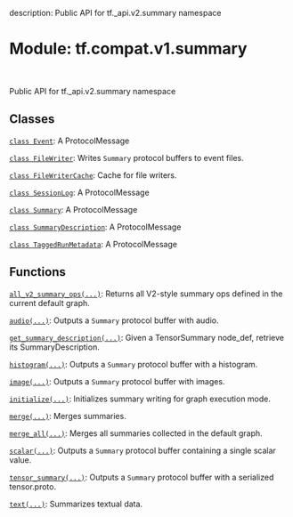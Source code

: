 description: Public API for tf._api.v2.summary namespace

<div itemscope itemtype="http://developers.google.com/ReferenceObject">
<meta itemprop="name" content="tf.compat.v1.summary" />
<meta itemprop="path" content="Stable" />
</div>

# Module: tf.compat.v1.summary

<!-- Insert buttons and diff -->

<table class="tfo-notebook-buttons tfo-api nocontent" align="left">

</table>



Public API for tf._api.v2.summary namespace



## Classes

[`class Event`](../../../tf/compat/v1/Event.md): A ProtocolMessage

[`class FileWriter`](../../../tf/compat/v1/summary/FileWriter.md): Writes `Summary` protocol buffers to event files.

[`class FileWriterCache`](../../../tf/compat/v1/summary/FileWriterCache.md): Cache for file writers.

[`class SessionLog`](../../../tf/compat/v1/SessionLog.md): A ProtocolMessage

[`class Summary`](../../../tf/compat/v1/Summary.md): A ProtocolMessage

[`class SummaryDescription`](../../../tf/compat/v1/summary/SummaryDescription.md): A ProtocolMessage

[`class TaggedRunMetadata`](../../../tf/compat/v1/summary/TaggedRunMetadata.md): A ProtocolMessage

## Functions

[`all_v2_summary_ops(...)`](../../../tf/compat/v1/summary/all_v2_summary_ops.md): Returns all V2-style summary ops defined in the current default graph.

[`audio(...)`](../../../tf/compat/v1/summary/audio.md): Outputs a `Summary` protocol buffer with audio.

[`get_summary_description(...)`](../../../tf/compat/v1/summary/get_summary_description.md): Given a TensorSummary node_def, retrieve its SummaryDescription.

[`histogram(...)`](../../../tf/compat/v1/summary/histogram.md): Outputs a `Summary` protocol buffer with a histogram.

[`image(...)`](../../../tf/compat/v1/summary/image.md): Outputs a `Summary` protocol buffer with images.

[`initialize(...)`](../../../tf/compat/v1/summary/initialize.md): Initializes summary writing for graph execution mode.

[`merge(...)`](../../../tf/compat/v1/summary/merge.md): Merges summaries.

[`merge_all(...)`](../../../tf/compat/v1/summary/merge_all.md): Merges all summaries collected in the default graph.

[`scalar(...)`](../../../tf/compat/v1/summary/scalar.md): Outputs a `Summary` protocol buffer containing a single scalar value.

[`tensor_summary(...)`](../../../tf/compat/v1/summary/tensor_summary.md): Outputs a `Summary` protocol buffer with a serialized tensor.proto.

[`text(...)`](../../../tf/compat/v1/summary/text.md): Summarizes textual data.

